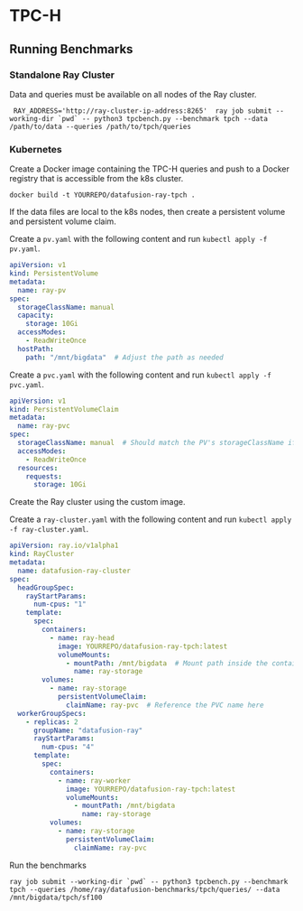 <!---
  Licensed to the Apache Software Foundation (ASF) under one
  or more contributor license agreements.  See the NOTICE file
  distributed with this work for additional information
  regarding copyright ownership.  The ASF licenses this file
  to you under the Apache License, Version 2.0 (the
  "License"); you may not use this file except in compliance
  with the License.  You may obtain a copy of the License at

    http://www.apache.org/licenses/LICENSE-2.0

  Unless required by applicable law or agreed to in writing,
  software distributed under the License is distributed on an
  "AS IS" BASIS, WITHOUT WARRANTIES OR CONDITIONS OF ANY
  KIND, either express or implied.  See the License for the
  specific language governing permissions and limitations
  under the License.
-->

# TPC-H

## Running Benchmarks

### Standalone Ray Cluster

Data and queries must be available on all nodes of the Ray cluster.

```shell
 RAY_ADDRESS='http://ray-cluster-ip-address:8265'  ray job submit --working-dir `pwd` -- python3 tpcbench.py --benchmark tpch --data /path/to/data --queries /path/to/tpch/queries
```

### Kubernetes

Create a Docker image containing the TPC-H queries and push to a Docker registry that is accessible from the k8s cluster.

```shell
docker build -t YOURREPO/datafusion-ray-tpch .
```

If the data files are local to the k8s nodes, then create a persistent volume and persistent volume claim.

Create a `pv.yaml` with the following content and run `kubectl apply -f pv.yaml`.

```yaml
apiVersion: v1
kind: PersistentVolume
metadata:
  name: ray-pv
spec:
  storageClassName: manual
  capacity:
    storage: 10Gi
  accessModes:
    - ReadWriteOnce
  hostPath:
    path: "/mnt/bigdata"  # Adjust the path as needed
```

Create a `pvc.yaml` with the following content and run `kubectl apply -f pvc.yaml`.

```yaml
apiVersion: v1
kind: PersistentVolumeClaim
metadata:
  name: ray-pvc
spec:
  storageClassName: manual  # Should match the PV's storageClassName if static
  accessModes:
    - ReadWriteOnce
  resources:
    requests:
      storage: 10Gi
```

Create the Ray cluster using the custom image.

Create a `ray-cluster.yaml` with the following content and run `kubectl apply -f ray-cluster.yaml`.

```yaml
apiVersion: ray.io/v1alpha1
kind: RayCluster
metadata:
  name: datafusion-ray-cluster
spec:
  headGroupSpec:
    rayStartParams:
      num-cpus: "1"
    template:
      spec:
        containers:
          - name: ray-head
            image: YOURREPO/datafusion-ray-tpch:latest
            volumeMounts:
              - mountPath: /mnt/bigdata  # Mount path inside the container
                name: ray-storage
        volumes:
          - name: ray-storage
            persistentVolumeClaim:
              claimName: ray-pvc  # Reference the PVC name here
  workerGroupSpecs:
    - replicas: 2
      groupName: "datafusion-ray"
      rayStartParams:
        num-cpus: "4"
      template:
        spec:
          containers:
            - name: ray-worker
              image: YOURREPO/datafusion-ray-tpch:latest
              volumeMounts:
                - mountPath: /mnt/bigdata
                  name: ray-storage
          volumes:
            - name: ray-storage
              persistentVolumeClaim:
                claimName: ray-pvc
```

Run the benchmarks

```shell
ray job submit --working-dir `pwd` -- python3 tpcbench.py --benchmark tpch --queries /home/ray/datafusion-benchmarks/tpch/queries/ --data /mnt/bigdata/tpch/sf100
```